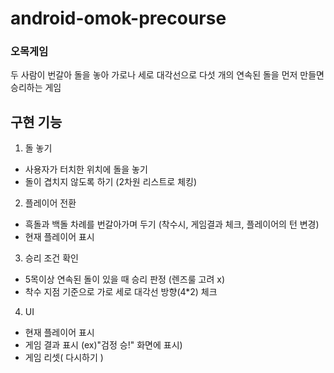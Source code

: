 # android-omok-precourse

### 오목게임

두 사람이 번갈아 돌을 놓아 가로나 세로 대각선으로 
다섯 개의 연속된 돌을 먼저 만들면 승리하는 게임

## 구현 기능

1. 돌 놓기
- 사용자가 터치한 위치에 돌을 놓기
- 돌이 겹치지 않도록 하기 (2차원 리스트로 체킹)

2. 플레이어 전환
- 흑돌과 백돌 차례를 번갈아가며 두기 (착수시, 게임결과 체크, 플레이어의 턴 변경)
- 현재 플레이어 표시 

3. 승리 조건 확인
- 5목이상 연속된 돌이 있을 때 승리 판정 (렌즈룰 고려 x)
- 착수 지점 기준으로 가로 세로 대각선 방향(4*2) 체크 

4. UI
- 현재 플레이어 표시
- 게임 결과 표시 (ex)"검정 승!" 화면에 표시)
- 게임 리셋( 다시하기 )

